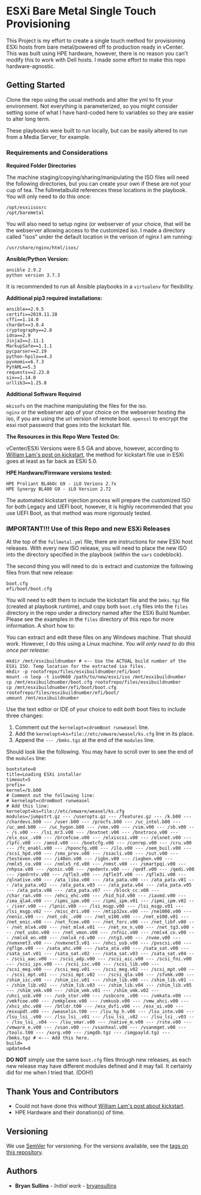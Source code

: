 # ESXi Bare Metal Single Touch Provisioning

This Project is my effort to create a single touch method for provisioning ESXi hosts from bare metal/powered off to production ready in vCenter. This was built using HPE hardware, however, there is no reason you can't modify this to work with Dell hosts. I made some effort to make this repo hardware-agnostic.

## Getting Started

Clone the repo using the usual methods and alter the yml to fit your environment. Not everything is parameterized, so you might consider setting some of what I have hard-coded here to variables so they are easier to alter long term.

These playbooks were built to run locally, but can be easily altered to run from a Media Server, for example.

### Requirements and Considerations

**Required Folder Directories**

The machine staging/copying/sharing/manipulating the ISO files will need the following directories, but you can create your own if these are not your cup of tea. The fullmetalbuild references these locations in the playbook. You will only need to do this once:

    /opt/esxiisosrc  
    /opt/baremetal  

You will also need to setup nginx (or webserver of your choice, that will be the webserver allowing access to the customized iso. I made a directory called "isos" under the default location in the verison of nginx I am running:

    /usr/share/nginx/html/isos/

**Ansible/Python Version:**

    ansible 2.9.2  
    python version 3.7.3    

It is recommended to run all Ansible playbooks in a `virtualenv` for flexibility.

**Additional pip3 required installations:**  

    ansible==2.9.5  
    certifi==2019.11.28  
    cffi==1.14.0  
    chardet==3.0.4  
    cryptography==2.8  
    idna==2.9  
    Jinja2==2.11.1  
    MarkupSafe==1.1.1  
    pycparser==2.19  
    python-hpilo==4.3  
    pyvmomi==6.7.3  
    PyYAML==5.3  
    requests==2.23.0  
    six==1.14.0  
    urllib3==1.25.8   

**Additional Software Required**

`mkisofs` on the machine manipulating the files for the iso.  
`nginx` or the webserver app of your choice on the webserver hosting the iso, if you are using the url version of remote boot.
`openssl` to encrypt the esxi root password that goes into the kickstart file.

**The Resources in this Repo Were Tested On:**

vCenter/ESXi Versions were 6.5 GA and above, however, according to [William Lam's post on kickstart](https://www.virtuallyghetto.com/2012/03/how-to-create-bootable-esxi-5-iso.html), the method for kickstart file use in ESXi goes at least as far back as ESXi 5.0.

**HPE Hardware/Firmware versions tested:**

    HPE Proliant BL460c G9 - iLO Verions 2.7x   
    HPE Synergy BL480 G9 - iLO Version 2.72  

The automated kickstart injection process will prepare the customized ISO for both Legacy and UEFI boot, however, it is highly recommended that you use UEFI Boot, as that method was more rigorously tested.

### IMPORTANT!!! Use of this Repo and new ESXi Releases

At the top of the `fullmetal.yml` file, there are instructions for new ESXi host releases. With every new ISO release, you will need to place the new ISO into the directory specified in the playbook (within the `vars` codeblock).

The second thing you will need to do is extract and customize the following files from that new release:

    boot.cfg  
    efi/boot/boot.cfg  

You will need to edit them to include the kickstart file and the `bmks.tgz` file (created at playbook runtime), and copy both `boot.cfg` files into the `files` directory in the repo under a directory named after the ESXi Build Number. Please see the examples in the `files` directory of this repo for more information. A short how to:

You can extract and edit these files on any Windows machine. That should work. However, I do this using a Linux machine. *You will only need to do this once per release*:

    mkdir /mnt/esxibuildnumber # <-- Use the ACTUAL build number of the ESXi ISO. Temp location for the extracted iso files.
    mkdir -p rootofrepo/files/esxibuildnumber/efi/boot
    mount -o loop -t iso9660 /path/to/new/esxi/iso /mnt/esxibuildnumber
    cp /mnt/esxibuildnumber/boot.cfg rootofrepo/files/esxibuildnumber
    cp /mnt/esxibuildnumber/efi/boot/boot.cfg rootofrepo/files/esxibuildnumber/efi/boot/
    umount /mnt/esxibuildnumber

Use the text editor or IDE of your choice to edit *both* boot files to include three changes:

1. Comment out the `kernelopt=cdromBoot runweasel` line.
2. Add the `kernelopt=ks=file://etc/vmware/weasel/ks.cfg` line in its place.
3. Append the `--- /bmks.tgz` at the end of the `modules` line.

Should look like the following. You may have to scroll over to see the end of the `modules` line:

    bootstate=0  
    title=Loading ESXi installer  
    timeout=5  
    prefix=  
    kernel=/b.b00  
    # Comment out the following line:  
    # kernelopt=cdromBoot runweasel  
    # Add this line:  
    kernelopt=ks=file://etc/vmware/weasel/ks.cfg  
    modules=/jumpstrt.gz --- /useropts.gz --- /features.gz --- /k.b00 --- /chardevs.b00 --- /user.b00 --- /procfs.b00 --- /uc_intel.b00 --- /uc_amd.b00 --- /uc_hygon.b00 --- /vmx.v00 --- /vim.v00 --- /sb.v00 --- /s.v00 --- /lsi_mr3.v00 --- /bnxtnet.v00 --- /bnxtroce.v00 --- /elx_esx_.v00 --- /brcmfcoe.v00 --- /elxiscsi.v00 --- /elxnet.v00 --- /lpfc.v00 --- /amsd.v00 --- /bootcfg.v00 --- /conrep.v00 --- /cru.v00 --- /fc_enabl.v00 --- /hponcfg.v00 --- /ilo.v00 --- /oem_buil.v00 --- /scsi_hpd.v00 --- /smx_prov.v00 --- /ssacli.v00 --- /sut.v00 --- /testeven.v00 --- /i40en.v00 --- /igbn.v00 --- /ixgben.v00 --- /nmlx5_co.v00 --- /nmlx5_rd.v00 --- /nmst.v00 --- /smartpqi.v00 --- /nhpsa.v00 --- /qcnic.v00 --- /qedentv.v00 --- /qedf.v00 --- /qedi.v00 --- /qedrntv.v00 --- /qfle3.v00 --- /qfle3f.v00 --- /qfle3i.v00 --- /qlnative.v00 --- /ata_liba.v00 --- /ata_pata.v00 --- /ata_pata.v01 --- /ata_pata.v02 --- /ata_pata.v03 --- /ata_pata.v04 --- /ata_pata.v05 --- /ata_pata.v06 --- /ata_pata.v07 --- /block_cc.v00 --- /char_ran.v00 --- /ehci_ehc.v00 --- /hid_hid.v00 --- /iavmd.v00 --- /ima_qla4.v00 --- /ipmi_ipm.v00 --- /ipmi_ipm.v01 --- /ipmi_ipm.v02 --- /iser.v00 --- /lpnic.v00 --- /lsi_msgp.v00 --- /lsi_msgp.v01 --- /lsi_msgp.v02 --- /misc_dri.v00 --- /mtip32xx.v00 --- /ne1000.v00 --- /nenic.v00 --- /net_cdc_.v00 --- /net_e100.v00 --- /net_e100.v01 --- /net_enic.v00 --- /net_fcoe.v00 --- /net_forc.v00 --- /net_libf.v00 --- /net_mlx4.v00 --- /net_mlx4.v01 --- /net_nx_n.v00 --- /net_tg3.v00 --- /net_usbn.v00 --- /net_vmxn.v00 --- /nfnic.v00 --- /nmlx4_co.v00 --- /nmlx4_en.v00 --- /nmlx4_rd.v00 --- /ntg3.v00 --- /nvme.v00 --- /nvmxnet3.v00 --- /nvmxnet3.v01 --- /ohci_usb.v00 --- /pvscsi.v00 --- /qflge.v00 --- /sata_ahc.v00 --- /sata_ata.v00 --- /sata_sat.v00 --- /sata_sat.v01 --- /sata_sat.v02 --- /sata_sat.v03 --- /sata_sat.v04 --- /scsi_aac.v00 --- /scsi_adp.v00 --- /scsi_aic.v00 --- /scsi_fni.v00 --- /scsi_ips.v00 --- /scsi_isc.v00 --- /scsi_lib.v00 --- /scsi_meg.v00 --- /scsi_meg.v01 --- /scsi_meg.v02 --- /scsi_mpt.v00 --- /scsi_mpt.v01 --- /scsi_mpt.v02 --- /scsi_qla.v00 --- /sfvmk.v00 --- /shim_isc.v00 --- /shim_isc.v01 --- /shim_lib.v00 --- /shim_lib.v01 --- /shim_lib.v02 --- /shim_lib.v03 --- /shim_lib.v04 --- /shim_lib.v05 --- /shim_vmk.v00 --- /shim_vmk.v01 --- /shim_vmk.v02 --- /uhci_usb.v00 --- /usb_stor.v00 --- /usbcore_.v00 --- /vmkata.v00 --- /vmkfcoe.v00 --- /vmkplexe.v00 --- /vmkusb.v00 --- /vmw_ahci.v00 --- /xhci_xhc.v00 --- /btldr.t00 --- /esx_dvfi.v00 --- /esx_ui.v00 --- /esxupdt.v00 --- /weaselin.t00 --- /lsu_hp_h.v00 --- /lsu_inte.v00 --- /lsu_lsi_.v00 --- /lsu_lsi_.v01 --- /lsu_lsi_.v02 --- /lsu_lsi_.v03 --- /lsu_lsi_.v04 --- /lsu_smar.v00 --- /native_m.v00 --- /rste.v00 --- /vmware_e.v00 --- /vsan.v00 --- /vsanheal.v00 --- /vsanmgmt.v00 --- /tools.t00 --- /xorg.v00 --- /imgdb.tgz --- /imgpayld.tgz --- /bmks.tgz # <--- Add this here.    
    build=  
    updated=0  

**DO NOT** simply use the same `boot.cfg` files through new releases, as each new release may have different modules defined and it may fail. It certainly did for me when I tried that. (DOH!)

## Thank Yous and Contributors

* Could not have done this without [William Lam's post about kickstart](https://www.virtuallyghetto.com/2012/03/how-to-create-bootable-esxi-5-iso.html).
* HPE Hardware and their donation(s) of time.

## Versioning

We use [SemVer](http://semver.org/) for versioning. For the versions available, see the [tags on this repository](https://github.com/your/project/tags). 

## Authors

* **Bryan Sullins** - *Initial work* - [bryansullins](https://github.com/bryansullins)

